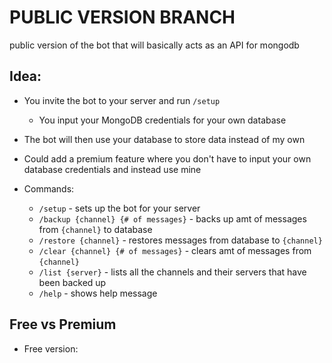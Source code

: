 # PUBLIC VERSION BRANCH

public version of the bot that will basically acts as an API for mongodb

## Idea:
- You invite the bot to your server and run `/setup`
    - You input your MongoDB credentials for your own database
- The bot will then use your database to store data instead of my own

- Could add a premium feature where you don't have to input your own database credentials and instead use mine

- Commands:
    - `/setup` - sets up the bot for your server
    - `/backup {channel} {# of messages}` - backs up amt of messages from `{channel}` to database
    - `/restore {channel}` - restores messages from database to `{channel}`
    - `/clear {channel} {# of messages}` - clears amt of messages from `{channel}`
    - `/list {server}` - lists all the channels and their servers that have been backed up
    - `/help` - shows help message


## Free vs Premium

- Free version:
 
